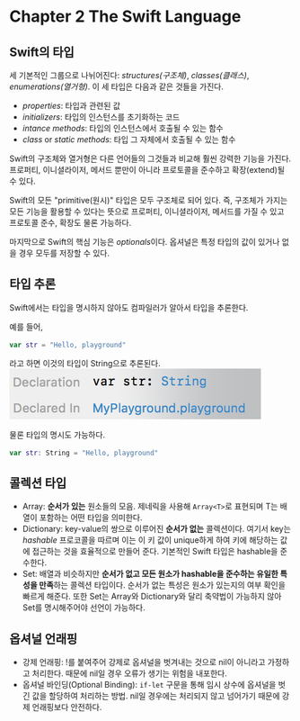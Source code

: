 # Chapter 2 The Swift Language

## Swift의 타입
세 기본적인 그룹으로 나뉘어진다: *structures(구조체)*, *classes(클래스)*, *enumerations(열거형)*. 이 세 타입은 다음과 같은 것들을 가진다.

- *properties*: 타입과 관련된 값
- *initializers*: 타입의 인스턴스를 초기화하는 코드
- *intance methods*: 타입의 인스턴스에서 호출될 수 있는 함수
- *class* or *static methods*: 타입 그 자체에서 호출될 수 있는 함수

Swift의 구조체와 열거형은 다른 언어들의 그것들과 비교해 훨씬 강력한 기능을 가진다. 프로퍼티, 이니셜라이저, 메서드 뿐만이 아니라 프로토콜을 준수하고 확장(extend)될 수 있다.

Swift의 모든 "primitive(원시)" 타입은 모두 구조체로 되어 있다. 즉, 구조체가 가지는 모든 기능을 활용할 수 있다는 뜻으로 프로퍼티, 이니셜라이저, 메서드를 가질 수 있고 프로토콜 준수, 확장도 물론 가능하다.

마지막으로 Swift의 핵심 기능은 *optionals*이다. 옵셔널은 특정 타입의 값이 있거나 없을 경우 모두를 저장할 수 있다.

## 타입 추론
Swift에서는 타입을 명시하지 않아도 컴파일러가 알아서 타입을 추론한다.

예를 들어,
``` Swift
var str = "Hello, playground"
```
라고 하면 이것의 타입이 String으로 추론된다.
![](TypeInfer.png)

물론 타입의 명시도 가능하다.
``` Swift
var str: String = "Hello, playground"
```

## 콜렉션 타입
- Array: **순서가 있는** 원소들의 모음. 제네릭을 사용해 `Array<T>`로 표현되며 T는 배열이 포함하는 어떤 타입을 의미한다.
- Dictionary: key-value의 쌍으로 이루어진 **순서가 없는** 콜렉션이다. 여기서 key는 *hashable* 프로코콜을 따르며 이는 이 키 값이 unique하게 하여 키에 해당하는 값에 접근하는 것을 효율적으로 만들어 준다. 기본적인 Swift 타입은 hashable을 준수한다.
- Set: 배열과 비슷하지만 **순서가 없고 모든 원소가 hashable을 준수하는 유일한 특성을 만족**하는 콜렉션 타입이다. 순서가 없는 특성은 원소가 있는지의 여부 확인을 빠르게 해준다. 또한 Set는 Array와 Dictionary와 달리 축약법이 가능하지 않아 Set<Int>를 명시해주어야 선언이 가능하다.

## 옵셔널 언래핑
- 강제 언래핑: !를 붙여주어 강제로 옵셔널을 벗겨내는 것으로 nil이 아니라고 가정하고 처리한다. 때문에 nil일 경우 오류가 생기는 위험을 내포한다.
- 옵셔널 바인딩(Optional Binding): `if-let` 구문을 통해 임시 상수에 옵셔널을 벗긴 값을 할당하여 처리하는 방법. nil일 경우에는 처리되지 않고 넘어가기 때문에 강제 언래핑보다 안전하다.


